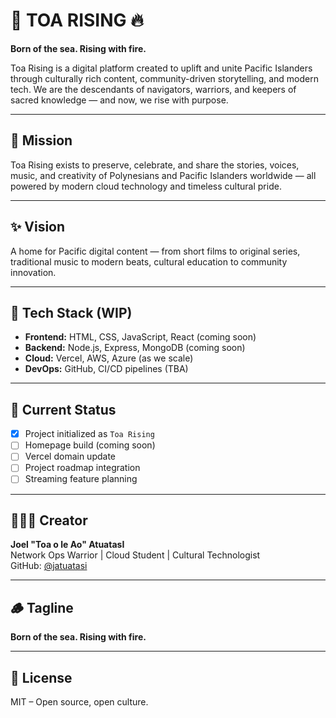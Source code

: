 # 🌊 TOA RISING 🔥  
**Born of the sea. Rising with fire.**

Toa Rising is a digital platform created to uplift and unite Pacific Islanders through culturally rich content, community-driven storytelling, and modern tech. We are the descendants of navigators, warriors, and keepers of sacred knowledge — and now, we rise with purpose.

---

## 🧭 Mission  
Toa Rising exists to preserve, celebrate, and share the stories, voices, music, and creativity of Polynesians and Pacific Islanders worldwide — all powered by modern cloud technology and timeless cultural pride.

---

## ✨ Vision  
A home for Pacific digital content — from short films to original series, traditional music to modern beats, cultural education to community innovation.

---

## 🔧 Tech Stack (WIP)
- **Frontend:** HTML, CSS, JavaScript, React (coming soon)
- **Backend:** Node.js, Express, MongoDB (coming soon)
- **Cloud:** Vercel, AWS, Azure (as we scale)
- **DevOps:** GitHub, CI/CD pipelines (TBA)

---

## 🚧 Current Status
- [x] Project initialized as `Toa Rising`
- [ ] Homepage build (coming soon)
- [ ] Vercel domain update
- [ ] Project roadmap integration
- [ ] Streaming feature planning

---

## 👨🏽‍💻 Creator  
**Joel "Toa o le Ao" AtuatasI**  
Network Ops Warrior | Cloud Student | Cultural Technologist  
GitHub: [@jatuatasi](https://github.com/jatuatasi)

---

## 🪵 Tagline  
**Born of the sea. Rising with fire.**

---

## 📜 License  
MIT – Open source, open culture.

